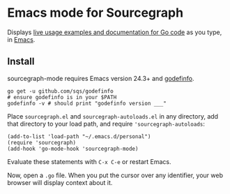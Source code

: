 # Emacs mode for Sourcegraph

Displays
[live usage examples and documentation for Go code](https://sourcegraph.com/github.com/golang/go@eb69476c66339ca494f98e65a78d315da99a9c79/-/def/GoPackage/net/http/-/Client/Get/-/info)
as you type, in [Emacs](https://www.gnu.org/software/emacs/).

## Install

sourcegraph-mode requires Emacs version 24.3+ and
[godefinfo](https://github.com/sqs/godefinfo).

```shell
go get -u github.com/sqs/godefinfo
# ensure godefinfo is in your $PATH
godefinfo -v # should print "godefinfo version ___"
```

Place `sourcegraph.el` and `sourcegraph-autoloads.el` in any
directory, add that directory to your load path, and require
`'sourcegraph-autoloads`:

```emacs-lisp
(add-to-list 'load-path "~/.emacs.d/personal")
(require 'sourcegraph)
(add-hook 'go-mode-hook 'sourcegraph-mode)
```

Evaluate these statements with `C-x C-e` or restart Emacs.

Now, open a `.go` file. When you put the cursor over any identifier,
your web browser will display context about it.
